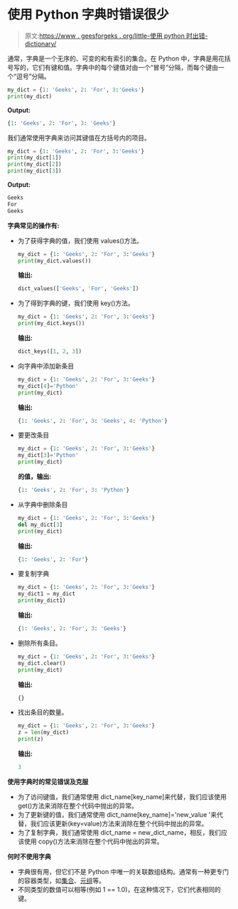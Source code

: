 # 使用 Python 字典时错误很少

> 原文:[https://www . geesforgeks . org/little-使用 python 时出错-dictionary/](https://www.geeksforgeeks.org/few-mistakes-when-using-python-dictionary/)

通常，字典是一个无序的、可变的和有索引的集合。在 Python 中，字典是用花括号写的，它们有键和值。字典中的每个键值对由一个“冒号”分隔，而每个键由一个“逗号”分隔。

```py
my_dict = {1: 'Geeks', 2: 'For', 3:'Geeks'}
print(my_dict)
```

**Output:**

```py
{1: 'Geeks', 2: 'For', 3: 'Geeks'}

```

我们通常使用字典来访问其键值在方括号内的项目。

```py
my_dict = {1: 'Geeks', 2: 'For', 3:'Geeks'}
print(my_dict[1])
print(my_dict[2])
print(my_dict[3])
```

**Output:**

```py
Geeks
For
Geeks

```

**字典常见的操作有:**

*   为了获得字典的值，我们使用 values()方法。

    ```py
    my_dict = {1: 'Geeks', 2: 'For', 3:'Geeks'}
    print(my_dict.values())
    ```

    **输出:**

    ```py
    dict_values(['Geeks', 'For', 'Geeks'])

    ```

*   为了得到字典的键，我们使用 key()方法。

    ```py
    my_dict = {1: 'Geeks', 2: 'For', 3:'Geeks'}
    print(my_dict.keys())
    ```

    **输出:**

    ```py
    dict_keys([1, 2, 3])

    ```

*   向字典中添加新条目

    ```py
    my_dict = {1: 'Geeks', 2: 'For', 3:'Geeks'}
    my_dict[4]='Python'
    print(my_dict)
    ```

    **输出:**

    ```py
    {1: 'Geeks', 2: 'For', 3: 'Geeks', 4: 'Python'}

    ```

*   要更改条目

    ```py
    my_dict = {1: 'Geeks', 2: 'For', 3:'Geeks'}
    my_dict[3]='Python'
    print(my_dict)
    ```

    **的值，输出:**

    ```py
    {1: 'Geeks', 2: 'For', 3: 'Python'}

    ```

*   从字典中删除条目

    ```py
    my_dict = {1: 'Geeks', 2: 'For', 3:'Geeks'}
    del my_dict[3]
    print(my_dict)
    ```

    **输出:**

    ```py
    {1: 'Geeks', 2: 'For'}

    ```

*   要复制字典

    ```py
    my_dict = {1: 'Geeks', 2: 'For', 3:'Geeks'}
    my_dict1 = my_dict
    print(my_dict1)
    ```

    **输出:**

    ```py
    {1: 'Geeks', 2: 'For', 3: 'Geeks'}

    ```

*   删除所有条目。

    ```py
    my_dict = {1: 'Geeks', 2: 'For', 3:'Geeks'}
    my_dict.clear()
    print(my_dict)
    ```

    **输出:**

    ```py
    {}

    ```

*   找出条目的数量。

    ```py
    my_dict = {1: 'Geeks', 2: 'For', 3:'Geeks'}
    z = len(my_dict)
    print(z)
    ```

    **输出:**

    ```py
    3

    ```

**使用字典时的常见错误及克服**

*   为了访问键值，我们通常使用 dict_name[key_name]来代替，我们应该使用 get()方法来消除在整个代码中抛出的异常。
*   为了更新键的值，我们通常使用 dict_name[key_name]='new_value '来代替，我们应该更新(key=value)方法来消除在整个代码中抛出的异常。
*   为了复制字典，我们通常使用 dict_name = new_dict_name，相反，我们应该使用 copy()方法来消除在整个代码中抛出的异常。

**何时不使用字典**

*   字典很有用，但它们不是 Python 中唯一的关联数组结构。通常有一种更专门的容器类型，如[集合](https://www.geeksforgeeks.org/python-sets/)、[元组](https://www.geeksforgeeks.org/python-tuples/)等。
*   不同类型的数值可以相等(例如 1 == 1.0)，在这种情况下，它们代表相同的键。
